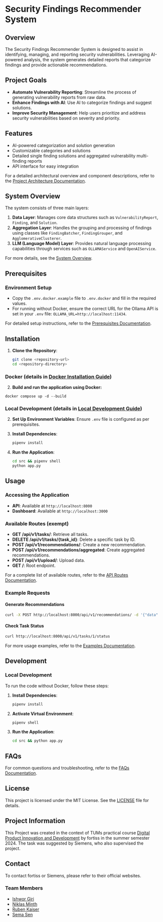 # Security Findings Recommender System

## Overview

The Security Findings Recommender System is designed to assist in identifying, managing, and reporting security vulnerabilities. Leveraging AI-powered analysis, the system generates detailed reports that categorize findings and provide actionable recommendations.

## Project Goals

- **Automate Vulnerability Reporting**: Streamline the process of generating vulnerability reports from raw data.
- **Enhance Findings with AI**: Use AI to categorize findings and suggest solutions.
- **Improve Security Management**: Help users prioritize and address security vulnerabilities based on severity and priority.

## Features

- AI-powered categorization and solution generation
- Customizable categories and solutions
- Detailed single finding solutions and aggregated vulnerability multi-finding reports
- API interface for easy integration

For a detailed architectural overview and component descriptions, refer to the [Project Architecture Documentation](documentation/architecture.md).

## System Overview

The system consists of three main layers:

1. **Data Layer**: Manages core data structures such as `VulnerabilityReport`, `Finding`, and `Solution`.
2. **Aggregation Layer**: Handles the grouping and processing of findings using classes like `FindingBatcher`, `FindingGrouper`, and `AgglomerativeClusterer`.
3. **LLM (Language Model) Layer**: Provides natural language processing capabilities through services such as `OLLAMAService` and `OpenAIService`.

For more details, see the [System Overview](documentation/SystemOverview.md).

## Prerequisites

### Environment Setup

- Copy the `.env.docker.example` file to `.env.docker` and fill in the required values.
- For running without Docker, ensure the correct URL for the Ollama API is set in your `.env` file: `OLLAMA_URL=http://localhost:11434`.

For detailed setup instructions, refer to the [Prerequisites Documentation](documentation/01%20-%20prerequisites.md).

## Installation
1. **Clone the Repository**:
    ```bash
    git clone <repository-url>
    cd <repository-directory>
    ```

### Docker (details in [Docker Installation Guide](documentation/02%20-%20installation.md#docker-installation))

2. **Build and run the application using Docker:**
```
docker compose up -d --build
```

### Local Development (details in [Local Development Guide](documentation/02%20-%20installation.md#local-development-installation)) 

2. **Set Up Environment Variables**:
    Ensure `.env` file is configured as per prerequisites.

3. **Install Dependencies**:
    ```bash
    pipenv install
    ```

4. **Run the Application**:
    ```bash
    cd src && pipenv shell
    python app.py
    ```

## Usage

### Accessing the Application

- **API**: Available at `http://localhost:8000`
- **Dashboard**: Available at `http://localhost:3000`

### Available Routes (exempt)

- **GET /api/v1/tasks/**: Retrieve all tasks.
- **DELETE /api/v1/tasks/{task_id}**: Delete a specific task by ID.
- **POST /api/v1/recommendations/**: Create a new recommendation.
- **POST /api/v1/recommendations/aggregated**: Create aggregated recommendations.
- **POST /api/v1/upload/**: Upload data.
- **GET /**: Root endpoint.

For a complete list of available routes, refer to the [API Routes Documentation](documentation/03%20-%20usage.md#available-routes).

### Example Requests

#### Generate Recommendations
```bash
curl -X POST http://localhost:8000/api/v1/recommendations/ -d '{"data": "sample"}' -H "Content-Type: application/json"
```

#### Check Task Status
```bash
curl http://localhost:8000/api/v1/tasks/1/status
```

For more usage examples, refer to the [Examples Documentation](documentation/examples.md).

## Development

### Local Development

To run the code without Docker, follow these steps:

1. **Install Dependencies**:
    ```bash
    pipenv install
    ```

2. **Activate Virtual Environment**:
    ```bash
    pipenv shell
    ```

3. **Run the Application**:
    ```bash
    cd src && python app.py
    ```


## FAQs

For common questions and troubleshooting, refer to the [FAQs Documentation](documentation/FAQ.md).

## License

This project is licensed under the MIT License. See the [LICENSE](LICENSE) file for details.

## Project Information
This Project was created in the context of TUMs practical course [Digital Product Innovation and Development](https://www.fortiss.org/karriere/digital-product-innovation-and-development) by fortiss in the summer semester 2024.
The task was suggested by Siemens, who also supervised the project.

## Contact
To contact fortiss or Siemens, please refer to their official websites.

### Team Members
- [Ishwor Giri](mailto:i.giri@tum.de)
- [Niklas Minth](mailto:niklas.minth@tum.de)
- [Ruben Kaiser](mailto:ruben.kaiser@tum.de)
- [Sema Sen](mailto:sema.sen@tum.de)
